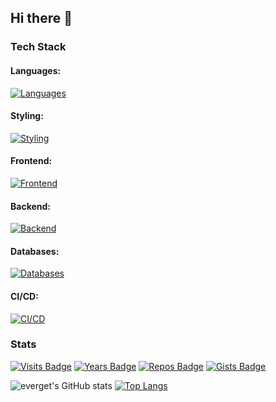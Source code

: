 ## Hi there 👋

<!--
**everget/everget** is a ✨ _special_ ✨ repository because its `README.md` (this file) appears on your GitHub profile.

Here are some ideas to get you started:

- 🔭 I’m currently working on ...
- 🌱 I’m currently learning ...
- 👯 I’m looking to collaborate on ...
- 🤔 I’m looking for help with ...
- 💬 Ask me about ...
- 📫 How to reach me: ...
- 😄 Pronouns: ...
- ⚡ Fun fact: ...
-->

### Tech Stack
#### Languages:
[![Languages](https://skillicons.dev/icons?i=js,ts,coffeescript,python,ruby,lua,php,cs,java&theme=light)](https://skillicons.dev)
#### Styling:
[![Styling](https://skillicons.dev/icons?i=sass,less,bootstrap,tailwind,mui&theme=light)](https://skillicons.dev)
#### Frontend:
[![Frontend](https://skillicons.dev/icons?i=pnpm,bun,gulp,rollup,webpack,vite,react,angular,vue,redux,reactivex,apollo&theme=light)](https://skillicons.dev)
#### Backend:
[![Backend](https://skillicons.dev/icons?i=nginx,nodejs,express,nextjs,prisma,graphql,apollo,rails,laravel&theme=light)](https://skillicons.dev)
#### Databases:
[![Databases](https://skillicons.dev/icons?i=sqlite,mongodb,postgres,mysql,redis&theme=light)](https://skillicons.dev)
#### CI/CD:
[![CI/CD](https://skillicons.dev/icons?i=git,github,gitlab,githubactions,jenkins,docker&theme=light)](https://skillicons.dev)

### Stats

[![Visits Badge](https://badges.pufler.dev/visits/everget/everget)](https://badges.pufler.dev)
[![Years Badge](https://badges.pufler.dev/years/everget)](https://badges.pufler.dev)
[![Repos Badge](https://badges.pufler.dev/repos/everget)](https://badges.pufler.dev)
[![Gists Badge](https://badges.pufler.dev/gists/everget)](https://badges.pufler.dev)

![everget's GitHub stats](https://github-readme-stats.vercel.app/api?username=everget&show_icons=true&include_all_commits=true&show=issues,prs_merged,prs_merged_percentage&count_private=true&theme=dracula)
[![Top Langs](https://github-readme-stats.vercel.app/api/top-langs/?username=everget&layout=compact&theme=dracula)](https://github.com/everget/github-readme-stats)
